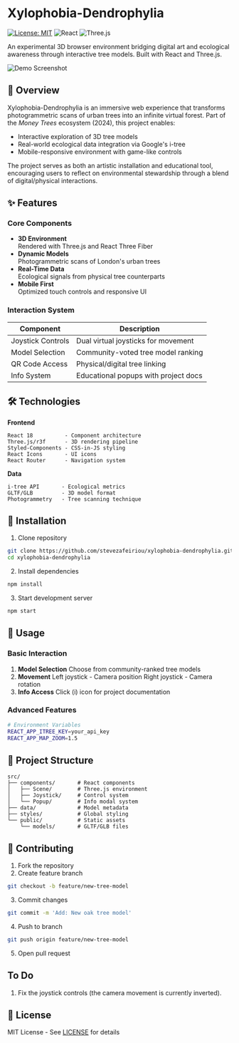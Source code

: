 # Xylophobia-Dendrophylia

[![License: MIT](https://img.shields.io/badge/License-MIT-red.svg)](https://opensource.org/licenses/MIT)
![React](https://img.shields.io/badge/React-18.2-blue)
![Three.js](https://img.shields.io/badge/Three.js-r148-green)

An experimental 3D browser environment bridging digital art and ecological awareness through interactive tree models. Built with React and Three.js.

![Demo Screenshot](public/screenshot.jpg)

## 🌳 Overview

Xylophobia-Dendrophylia is an immersive web experience that transforms photogrammetric scans of urban trees into an infinite virtual forest. Part of the _Money Trees_ ecosystem (2024), this project enables:

- Interactive exploration of 3D tree models
- Real-world ecological data integration via Google's i-tree
- Mobile-responsive environment with game-like controls

The project serves as both an artistic installation and educational tool, encouraging users to reflect on environmental stewardship through a blend of digital/physical interactions.

## ✨ Features

### Core Components

- **3D Environment**  
  Rendered with Three.js and React Three Fiber
- **Dynamic Models**  
  Photogrammetric scans of London's urban trees
- **Real-Time Data**  
  Ecological signals from physical tree counterparts
- **Mobile First**  
  Optimized touch controls and responsive UI

### Interaction System

| Component         | Description                          |
| ----------------- | ------------------------------------ |
| Joystick Controls | Dual virtual joysticks for movement  |
| Model Selection   | Community-voted tree model ranking   |
| QR Code Access    | Physical/digital tree linking        |
| Info System       | Educational popups with project docs |

## 🛠️ Technologies

**Frontend**

```text
React 18          - Component architecture
Three.js/r3f      - 3D rendering pipeline
Styled-Components - CSS-in-JS styling
React Icons       - UI icons
React Router      - Navigation system
```

**Data**

```text
i-tree API       - Ecological metrics
GLTF/GLB         - 3D model format
Photogrammetry   - Tree scanning technique
```

## 🚀 Installation

1. Clone repository

```bash
git clone https://github.com/stevezafeiriou/xylophobia-dendrophylia.git
cd xylophobia-dendrophylia
```

2. Install dependencies

```bash
npm install
```

3. Start development server

```bash
npm start
```

## 📖 Usage

### Basic Interaction

1. **Model Selection**
   Choose from community-ranked tree models
2. **Movement**
   Left joystick - Camera position
   Right joystick - Camera rotation
3. **Info Access**
   Click (i) icon for project documentation

### Advanced Features

```bash
# Environment Variables
REACT_APP_ITREE_KEY=your_api_key
REACT_APP_MAP_ZOOM=1.5
```

## 🎨 Project Structure

```text
src/
├── components/       # React components
│   ├── Scene/        # Three.js environment
│   ├── Joystick/     # Control system
│   └── Popup/        # Info modal system
├── data/             # Model metadata
├── styles/           # Global styling
└── public/           # Static assets
    └── models/       # GLTF/GLB files
```

## 🌱 Contributing

1. Fork the repository
2. Create feature branch

```bash
git checkout -b feature/new-tree-model
```

3. Commit changes

```bash
git commit -m 'Add: New oak tree model'
```

4. Push to branch

```bash
git push origin feature/new-tree-model
```

5. Open pull request

## To Do

1. Fix the joystick controls (the camera movement is currently inverted).

## 📜 License

MIT License - See [LICENSE](LICENSE) for details
